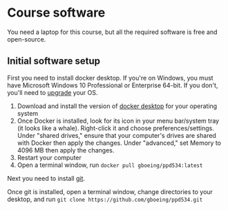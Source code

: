 # Course software

You need a laptop for this course, but all the required software is free and open-source.

## Initial software setup

First you need to install docker desktop. If you're on Windows, you must have Microsoft Windows 10 Professional or Enterprise 64-bit. If you don't, you'll need to [upgrade](https://support.microsoft.com/en-us/help/12384/windows-10-upgrading-home-to-pro) your OS.

  1. Download and install the version of [docker desktop](https://www.docker.com/products/docker-desktop) for your operating system
  2. Once Docker is installed, look for its icon in your menu bar/system tray (it looks like a whale). Right-click it and choose preferences/settings. Under "shared drives," ensure that your computer's drives are shared with Docker then apply the changes. Under "advanced," set Memory to 4096 MB then apply the changes.
  3. Restart your computer
  4. Open a terminal window, run `docker pull gboeing/ppd534:latest`

Next you need to install [git](https://git-scm.com/downloads).

Once git is installed, open a terminal window, change directories to your desktop, and run `git clone https://github.com/gboeing/ppd534.git`


